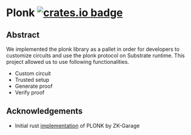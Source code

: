 # Plonk [![crates.io badge](https://img.shields.io/crates/v/plonk-pallet.svg)](https://crates.io/crates/plonk-pallet)

## Abstract

We implemented the plonk library as a pallet in order for developers to customize circuits and use the plonk protocol on Substrate runtime. This project allowed us to use following functionalities.

- Custom circuit
- Trusted setup
- Generate proof
- Verify proof

## Acknowledgements

- Initial rust [implementation](https://github.com/ZK-Garage/plonk) of PLONK by ZK-Garage
